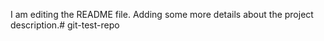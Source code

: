 I am editing the README file. Adding some more details about the project description.# git-test-repo
